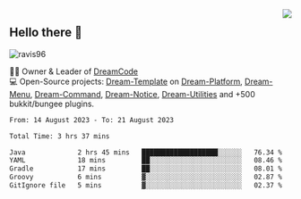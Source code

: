 <img align='right' src="https://github-readme-stats.vercel.app/api?username=Ravis96&show_icons=true">

## Hello there 👋
<p align="left"> <img src="https://komarev.com/ghpvc/?username=ravis96&label=Profile%20views&color=0e75b6&style=flat" alt="ravis96" /> </p>

👨‍💻 Owner & Leader of [DreamCode](https://github.com/DreamPoland) <br>
💻 Open-Source projects: [Dream-Template](https://github.com/DreamPoland/dream-template) on [Dream-Platform](https://github.com/DreamPoland/dream-platform), [Dream-Menu](https://github.com/DreamPoland/dream-menu), [Dream-Command](https://github.com/DreamPoland/dream-command), [Dream-Notice](https://github.com/DreamPoland/dream-notice), [Dream-Utilities](https://github.com/DreamPoland/dream-utilities) and +500 bukkit/bungee plugins.

<!--START_SECTION:waka-->

```txt
From: 14 August 2023 - To: 21 August 2023

Total Time: 3 hrs 37 mins

Java             2 hrs 45 mins   ███████████████████░░░░░░   76.34 %
YAML             18 mins         ██░░░░░░░░░░░░░░░░░░░░░░░   08.46 %
Gradle           17 mins         ██░░░░░░░░░░░░░░░░░░░░░░░   08.01 %
Groovy           6 mins          ▓░░░░░░░░░░░░░░░░░░░░░░░░   02.87 %
GitIgnore file   5 mins          ▓░░░░░░░░░░░░░░░░░░░░░░░░   02.37 %
```

<!--END_SECTION:waka-->
